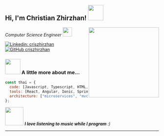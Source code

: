 <h2> Hi, I'm Christian Zhirzhan! <img src="https://media.giphy.com/media/irmDs344JU2EBBQUz0/giphy.gif" width="50"></h2>
<img align='right' src="https://media.giphy.com/media/nPCNWmIOcZny6Vfksa/giphy.gif" width="230">
<p><em>Computer Science Engineer <img src="https://media.giphy.com/media/fYSnHlufseco8Fh93Z/giphy.gif" width="30"> 
</em></p>

[![Linkedin: criszhirzhan](https://img.shields.io/badge/-criszhirzhan-blue?style=flat-square&logo=Linkedin&logoColor=white&link=https://www.linkedin.com/in/christian-zhirzhan/)](https://www.linkedin.com/in/christian-zhirzhan/)
[![GitHub criszhirzhan](https://img.shields.io/github/followers/criszhirzhan?label=follow&style=social)](https://github.com/criszhirzhan)

### <img src="https://media.giphy.com/media/l0MYGlG4YLB51v0bu/giphy.gif" width="50"> A little more about me...

```javascript
const thai = {
  code: [Javascript, Typescript, HTML, CSS, Python, Java],
  tools: [React, Angular, Ionic, Spring Boot, Rasa, Unity, MySQL, PostgreSQL],
  architecture: ["microservices", "mvc"],
};
```

<img src="https://media.giphy.com/media/NyVCNJKMQ4aVai7Toz/giphy.gif" width="60"> <em><b>I love listening to music while I program </b> :)</em>

---
